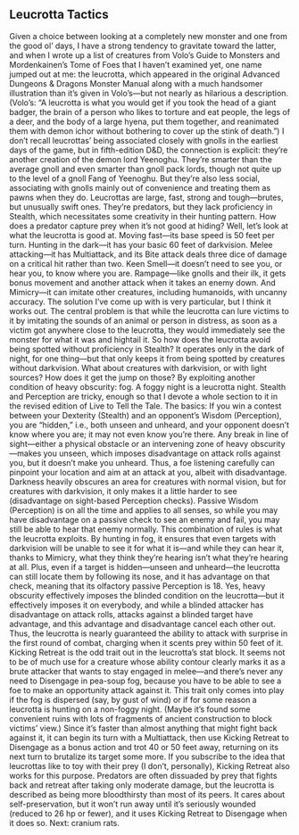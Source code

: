 ## Leucrotta Tactics

Given a choice between looking at a completely new monster and one from the good ol’ days, I have a strong tendency to gravitate toward the latter, and when I wrote up a list of creatures from Volo’s Guide to Monsters and Mordenkainen’s Tome of Foes that I haven’t examined yet, one name jumped out at me: the leucrotta, which appeared in the original Advanced Dungeons & Dragons Monster Manual along with a much handsomer illustration than it’s given in Volo’s—but not nearly as hilarious a description. (Volo’s: “A leucrotta is what you would get if you took the head of a giant badger, the brain of a person who likes to torture and eat people, the legs of a deer, and the body of a large hyena, put them together, and reanimated them with demon ichor without bothering to cover up the stink of death.”)
I don’t recall leucrottas’ being associated closely with gnolls in the earliest days of the game, but in fifth-edition D&D, the connection is explicit: they’re another creation of the demon lord Yeenoghu. They’re smarter than the average gnoll and even smarter than gnoll pack lords, though not quite up to the level of a gnoll Fang of Yeenoghu. But they’re also less social, associating with gnolls mainly out of convenience and treating them as pawns when they do.
Leucrottas are large, fast, strong and tough—brutes, but unusually swift ones. They’re predators, but they lack proficiency in Stealth, which necessitates some creativity in their hunting pattern. How does a predator capture prey when it’s not good at hiding?
Well, let’s look at what the leucrotta is good at. Moving fast—its base speed is 50 feet per turn. Hunting in the dark—it has your basic 60 feet of darkvision. Melee attacking—it has Multiattack, and its Bite attack deals three dice of damage on a critical hit rather than two. Keen Smell—it doesn’t need to see you, or hear you, to know where you are. Rampage—like gnolls and their ilk, it gets bonus movement and another attack when it takes an enemy down. And Mimicry—it can imitate other creatures, including humanoids, with uncanny accuracy.
The solution I’ve come up with is very particular, but I think it works out. The central problem is that while the leucrotta can lure victims to it by imitating the sounds of an animal or person in distress, as soon as a victim got anywhere close to the leucrotta, they would immediately see the monster for what it was and hightail it. So how does the leucrotta avoid being spotted without proficiency in Stealth? It operates only in the dark of night, for one thing—but that only keeps it from being spotted by creatures without darkvision. What about creatures with darkvision, or with light sources? How does it get the jump on those? By exploiting another condition of heavy obscurity: fog. A foggy night is a leucrotta night.
Stealth and Perception are tricky, enough so that I devote a whole section to it in the revised edition of Live to Tell the Tale. The basics: If you win a contest between your Dexterity (Stealth) and an opponent’s Wisdom (Perception), you are “hidden,” i.e., both unseen and unheard, and your opponent doesn’t know where you are; it may not even know you’re there. Any break in line of sight—either a physical obstacle or an intervening zone of heavy obscurity—makes you unseen, which imposes disadvantage on attack rolls against you, but it doesn’t make you unheard. Thus, a foe listening carefully can pinpoint your location and aim at an attack at you, albeit with disadvantage. Darkness heavily obscures an area for creatures with normal vision, but for creatures with darkvision, it only makes it a little harder to see (disadvantage on sight-based Perception checks). Passive Wisdom (Perception) is on all the time and applies to all senses, so while you may have disadvantage on a passive check to see an enemy and fail, you may still be able to hear that enemy normally.
This combination of rules is what the leucrotta exploits. By hunting in fog, it ensures that even targets with darkvision will be unable to see it for what it is—and while they can hear it, thanks to Mimicry, what they think they’re hearing isn’t what they’re hearing at all. Plus, even if a target is hidden—unseen and unheard—the leucrotta can still locate them by following its nose, and it has advantage on that check, meaning that its olfactory passive Perception is 18. Yes, heavy obscurity effectively imposes the blinded condition on the leucrotta—but it effectively imposes it on everybody, and while a blinded attacker has disadvantage on attack rolls, attacks against a blinded target have advantage, and this advantage and disadvantage cancel each other out. Thus, the leucrotta is nearly guaranteed the ability to attack with surprise in the first round of combat, charging when it scents prey within 50 feet of it.
Kicking Retreat is the odd trait out in the leucrotta’s stat block. It seems not to be of much use for a creature whose ability contour clearly marks it as a brute attacker that wants to stay engaged in melee—and there’s never any need to Disengage in pea-soup fog, because you have to be able to see a foe to make an opportunity attack against it. This trait only comes into play if the fog is dispersed (say, by gust of wind) or if for some reason a leucrotta is hunting on a non-foggy night. (Maybe it’s found some convenient ruins with lots of fragments of ancient construction to block victims’ view.) Since it’s faster than almost anything that might fight back against it, it can begin its turn with a Multiattack, then use Kicking Retreat to Disengage as a bonus action and trot 40 or 50 feet away, returning on its next turn to brutalize its target some more. If you subscribe to the idea that leucrottas like to toy with their prey (I don’t, personally), Kicking Retreat also works for this purpose.
Predators are often dissuaded by prey that fights back and retreat after taking only moderate damage, but the leucrotta is described as being more bloodthirsty than most of its peers. It cares about self-preservation, but it won’t run away until it’s seriously wounded (reduced to 26 hp or fewer), and it uses Kicking Retreat to Disengage when it does so.
Next: cranium rats.
